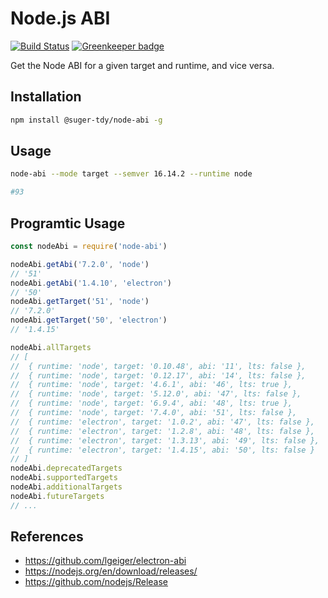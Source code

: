 # Node.js ABI

[![Build Status](https://travis-ci.org/tangdaoyuan/node-abi.svg?branch=v1.0.0)](https://travis-ci.org/tangdaoyuan/node-abi) [![Greenkeeper badge](https://badges.greenkeeper.io/tangdaoyuan/node-abi.svg)](https://greenkeeper.io/)


Get the Node ABI for a given target and runtime, and vice versa.

## Installation
```bash
npm install @suger-tdy/node-abi -g
```

## Usage
```bash
node-abi --mode target --semver 16.14.2 --runtime node

#93
```

## Programtic Usage
```javascript
const nodeAbi = require('node-abi')

nodeAbi.getAbi('7.2.0', 'node')
// '51'
nodeAbi.getAbi('1.4.10', 'electron')
// '50'
nodeAbi.getTarget('51', 'node')
// '7.2.0'
nodeAbi.getTarget('50', 'electron')
// '1.4.15'

nodeAbi.allTargets
// [
//  { runtime: 'node', target: '0.10.48', abi: '11', lts: false },
//  { runtime: 'node', target: '0.12.17', abi: '14', lts: false },
//  { runtime: 'node', target: '4.6.1', abi: '46', lts: true },
//  { runtime: 'node', target: '5.12.0', abi: '47', lts: false },
//  { runtime: 'node', target: '6.9.4', abi: '48', lts: true },
//  { runtime: 'node', target: '7.4.0', abi: '51', lts: false },
//  { runtime: 'electron', target: '1.0.2', abi: '47', lts: false },
//  { runtime: 'electron', target: '1.2.8', abi: '48', lts: false },
//  { runtime: 'electron', target: '1.3.13', abi: '49', lts: false },
//  { runtime: 'electron', target: '1.4.15', abi: '50', lts: false }
// ]
nodeAbi.deprecatedTargets
nodeAbi.supportedTargets
nodeAbi.additionalTargets
nodeAbi.futureTargets
// ...
```

## References

- https://github.com/lgeiger/electron-abi
- https://nodejs.org/en/download/releases/
- https://github.com/nodejs/Release
